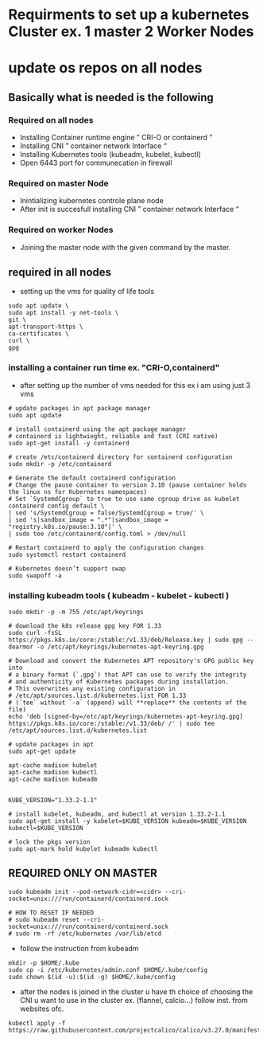 # Requirments to set up a kubernetes Cluster ex. 1 master 2 Worker Nodes 
# update os repos on all nodes 
## Basically what is needed is the following 
### Required on all nodes 
- Installing Container runtime engine ” CRI-O or containerd ”
- Installing CNI ” container network Interface “
- Installing Kubernetes tools (kubeadm, kubelet, kubectl)
- Open 6443 port for communecation in firewall 
### Required on master Node
- Inintializing kubernetes controle plane node 
- After init is succesfull installing CNI ” container network Interface “
### Required on worker Nodes
- Joining the master node with the given command by the master.

## required in all nodes 
- setting up the vms for quality of life tools
```
sudo apt update \
sudo apt install -y net-tools \
git \
apt-transport-https \
ca-certificates \
curl \
gpg 

```
### installing a container run time ex. "CRI-O,containerd"
- after setting up the number of vms needed for this ex i am using just 3 vms 
```
# update packages in apt package manager
sudo apt update

# install containerd using the apt package manager
# containerd is lightwieght, reliable and fast (CRI native)
sudo apt-get install -y containerd

# create /etc/containerd directory for containerd configuration
sudo mkdir -p /etc/containerd

# Generate the default containerd configuration
# Change the pause container to version 3.10 (pause container holds the linux ns for Kubernetes namespaces)
# Set `SystemdCgroup` to true to use same cgroup drive as kubelet
containerd config default \
| sed 's/SystemdCgroup = false/SystemdCgroup = true/' \
| sed 's|sandbox_image = ".*"|sandbox_image = "registry.k8s.io/pause:3.10"|' \
| sudo tee /etc/containerd/config.toml > /dev/null

# Restart containerd to apply the configuration changes
sudo systemctl restart containerd

# Kubernetes doesn’t support swap 
sudo swapoff -a
```
### installing kubeadm tools ( kubeadm - kubelet - kubectl )
```
sudo mkdir -p -m 755 /etc/apt/keyrings

# download the k8s release gpg key FOR 1.33
sudo curl -fsSL https://pkgs.k8s.io/core:/stable:/v1.33/deb/Release.key | sudo gpg --dearmor -o /etc/apt/keyrings/kubernetes-apt-keyring.gpg

# Download and convert the Kubernetes APT repository's GPG public key into
# a binary format (`.gpg`) that APT can use to verify the integrity
# and authenticity of Kubernetes packages during installation. 
# This overwrites any existing configuration in 
# /etc/apt/sources.list.d/kubernetes.list FOR 1.33 
# (`tee` without `-a` (append) will **replace** the contents of the file)
echo 'deb [signed-by=/etc/apt/keyrings/kubernetes-apt-keyring.gpg] https://pkgs.k8s.io/core:/stable:/v1.33/deb/ /' | sudo tee /etc/apt/sources.list.d/kubernetes.list

# update packages in apt 
sudo apt-get update

apt-cache madison kubelet
apt-cache madison kubectl
apt-cache madison kubeadm


KUBE_VERSION="1.33.2-1.1"

# install kubelet, kubeadm, and kubectl at version 1.33.2-1.1
sudo apt-get install -y kubelet=$KUBE_VERSION kubeadm=$KUBE_VERSION kubectl=$KUBE_VERSION

# lock the pkgs version 
sudo apt-mark hold kubelet kubeadm kubectl
```
## REQUIRED ONLY ON MASTER 
```
sudo kubeadm init --pod-network-cidr=<cidr> --cri-socket=unix:///run/containerd/containerd.sock
```
```
# HOW TO RESET IF NEEDED
# sudo kubeadm reset --cri-socket=unix:///run/containerd/containerd.sock
# sudo rm -rf /etc/kubernetes /var/lib/etcd
```
- follow the instruction from kubeadm 

```
mkdir -p $HOME/.kube
sudo cp -i /etc/kubernetes/admin.conf $HOME/.kube/config
sudo chown $(id -u):$(id -g) $HOME/.kube/config
```
- after the nodes is joined in the cluster u have th choice of choosing the CNI u want to use in the cluster ex. (flannel, calcio...) follow inst. from websites ofc. 
```
kubectl apply -f https://raw.githubusercontent.com/projectcalico/calico/v3.27.0/manifests/calico.yaml
```
